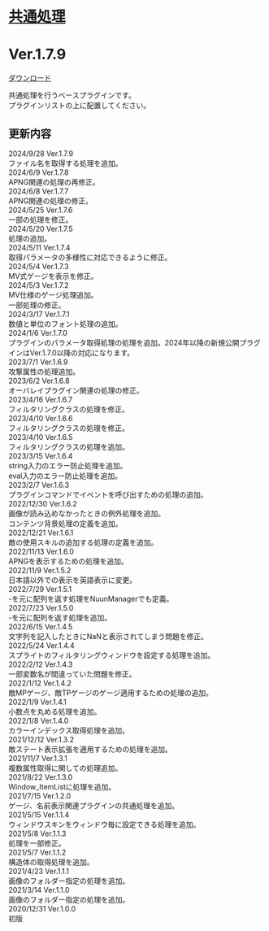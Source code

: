 # [共通処理](https://raw.githubusercontent.com/nuun888/MZ/master/NUUN_Base.js)
# Ver.1.7.9
[ダウンロード](https://raw.githubusercontent.com/nuun888/MZ/master/NUUN_Base.js)  

共通処理を行うベースプラグインです。  
プラグインリストの上に配置してください。  

## 更新内容
2024/9/28 Ver.1.7.9  
ファイル名を取得する処理を追加。  
2024/6/9 Ver.1.7.8  
APNG関連の処理の再修正。  
2024/6/8 Ver.1.7.7  
APNG関連の処理の修正。  
2024/5/25 Ver.1.7.6  
一部の処理を修正。  
2024/5/20 Ver.1.7.5  
処理の追加。  
2024/5/11 Ver.1.7.4  
取得パラメータの多様性に対応できるように修正。  
2024/5/4 Ver.1.7.3  
MV式ゲージを表示を修正。  
2024/5/3 Ver.1.7.2  
MV仕様のゲージ処理追加。  
一部処理の修正。  
2024/3/17 Ver.1.7.1  
数値と単位のフォント処理の追加。  
2024/1/6 Ver.1.7.0  
プラグインのパラメータ取得処理の処理を追加。2024年以降の新規公開プラグインはVer.1.7.0以降の対応になります。  
2023/7/1 Ver.1.6.9  
攻撃属性の処理追加。  
2023/6/2 Ver.1.6.8  
オーバレイプラグイン関連の処理の修正。  
2023/4/16 Ver.1.6.7  
フィルタリングクラスの処理を修正。  
2023/4/10 Ver.1.6.6  
フィルタリングクラスの処理を修正。  
2023/4/10 Ver.1.6.5  
フィルタリングクラスの処理を追加。  
2023/3/15 Ver.1.6.4  
string入力のエラー防止処理を追加。  
eval入力のエラー防止処理を追加。  
2023/2/7 Ver.1.6.3  
プラグインコマンドでイベントを呼び出すための処理の追加。  
2022/12/30 Ver.1.6.2  
画像が読み込めなかったときの例外処理を追加。  
コンテンツ背景処理の定義を追加。  
2022/12/21 Ver.1.6.1  
敵の使用スキルの追加する処理の定義を追加。  
2022/11/13 Ver.1.6.0  
APNGを表示するための処理を追加。  
2022/11/9 Ver.1.5.2  
日本語以外での表示を英語表示に変更。  
2022/7/29 Ver.1.5.1  
-を元に配列を返す処理をNuunManagerでも定義。  
2022/7/23 Ver.1.5.0  
-を元に配列を返す処理を追加。  
2022/6/15 Ver.1.4.5  
文字列を記入したときにNaNと表示されてしまう問題を修正。  
2022/5/24 Ver.1.4.4  
スプライトのフィルタリングウィンドウを設定する処理を追加。  
2022/2/12 Ver.1.4.3  
一部変数名が間違っていた問題を修正。  
2022/1/12 Ver.1.4.2  
敵MPゲージ、敵TPゲージのゲージ適用するための処理の追加。  
2022/1/9 Ver.1.4.1  
小数点を丸める処理を追加。  
2022/1/8 Ver.1.4.0  
カラーインデックス取得処理を追加。  
2021/12/12 Ver.1.3.2  
敵ステート表示拡張を適用するための処理を追加。  
2021/11/7 Ver.1.3.1  
複数属性取得に関しての処理追加。  
2021/8/22 Ver.1.3.0  
Window_ItemListに処理を追加。  
2021/7/15 Ver.1.2.0  
ゲージ、名前表示関連プラグインの共通処理を追加。  
2021/5/15 Ver.1.1.4  
ウィンドウスキンをウィンドウ毎に設定できる処理を追加。  
2021/5/8 Ver.1.1.3  
処理を一部修正。  
2021/5/7 Ver.1.1.2  
構造体の取得処理を追加。  
2021/4/23 Ver.1.1.1  
画像のフォルダー指定の処理を追加。  
2021/3/14 Ver.1.1.0  
画像のフォルダー指定の処理を追加。  
2020/12/31 Ver.1.0.0  
初版  
